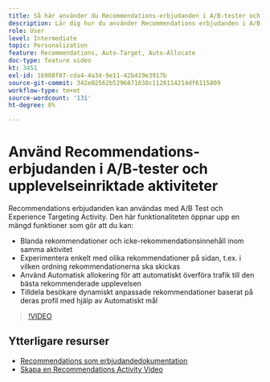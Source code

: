 ```yaml
---
title: Så här använder du Recommendations-erbjudanden i A/B-tester och Experience Targeting-aktiviteter
description: Lär dig hur du använder Recommendations erbjudanden i A/B-tester och Experience Targeting-aktiviteter i Adobe Target.
role: User
level: Intermediate
topic: Personalization
feature: Recommendations, Auto-Target, Auto-Allocate
doc-type: feature video
kt: 3451
exl-id: 16908f07-cda4-4a34-9e11-42b419e3917b
source-git-commit: 342e02562b5296871638c1120114214df6115809
workflow-type: tm+mt
source-wordcount: '131'
ht-degree: 0%

---
```


# Använd Recommendations-erbjudanden i A/B-tester och upplevelseinriktade aktiviteter

Recommendations erbjudanden kan användas med A/B Test och Experience Targeting Activity. Den här funktionaliteten öppnar upp en mängd funktioner som gör att du kan:

* Blanda rekommendationer och icke-rekommendationsinnehåll inom samma aktivitet
* Experimentera enkelt med olika rekommendationer på sidan, t.ex. i vilken ordning rekommendationerna ska skickas
* Använd Automatisk allokering för att automatiskt överföra trafik till den bästa rekommenderade upplevelsen
* Tilldela besökare dynamiskt anpassade rekommendationer baserat på deras profil med hjälp av Automatiskt mål

>[!VIDEO](https://video.tv.adobe.com/v/28878?quality=12)

## Ytterligare resurser

* [Recommendations som erbjudandedokumentation](https://experienceleague.adobe.com/docs/target/using/recommendations/recommendations-as-an-offer.html?lang=en)
* [Skapa en Recommendations Activity Video](create-a-recommendations-activity.md)
